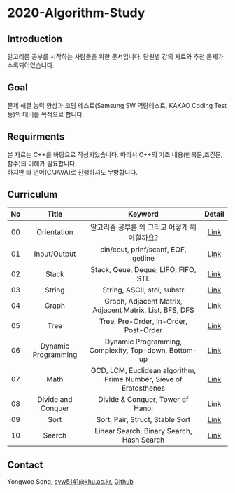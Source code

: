 # 2020-Algorithm-Study

## Introduction

알고리즘 공부를 시작하는 사람들을 위한 문서입니다. 단원별 강의 자료와 추천 문제가 수록되어있습니다.

## Goal

문제 해결 능력 향상과 코딩 테스트(Samsung SW 역량테스트, KAKAO Coding Test등)의 대비를 목적으로 합니다.

## Requirments

본 자료는 C++를 바탕으로 작성되었습니다. 따라서 C++의 기초 내용(반복문,조건문,함수)의 이해가 필요합니다.  
하지만 타 언어(C/JAVA)로 진행하셔도 무방합니다.

## Curriculum

| No  |        Title        |                              Keyword                               |                                         Detail                                         |
| :-: | :-----------------: | :----------------------------------------------------------------: | :------------------------------------------------------------------------------------: |
| 00  |     Orientation     |            알고리즘 공부를 왜 그리고 어떻게 해야할까요?            | [Link](https://github.com/Dcom-KHU/2020-Algorithm-Study/tree/master/Lecture%20Note/00) |
| 01  |    Input/Output     |                cin/cout, prinf/scanf, EOF, getline                 | [Link](https://github.com/Dcom-KHU/2020-Algorithm-Study/tree/master/Lecture%20Note/01) |
| 02  |        Stack        |                Stack, Qeue, Deque, LIFO, FIFO, STL                 | [Link](https://github.com/Dcom-KHU/2020-Algorithm-Study/tree/master/Lecture%20Note/02) |
| 03  |       String        |                    String, ASCII, stoi, substr                     | [Link](https://github.com/Dcom-KHU/2020-Algorithm-Study/tree/master/Lecture%20Note/03) |
| 04  |        Graph        |      Graph, Adjacent Matrix, Adjacent Matrix, List, BFS, DFS       | [Link](https://github.com/Dcom-KHU/2020-Algorithm-Study/tree/master/Lecture%20Note/04) |
| 05  |        Tree         |               Tree, Pre-Order, In-Order, Post-Order                | [Link](https://github.com/Dcom-KHU/2020-Algorithm-Study/tree/master/Lecture%20Note/05) |
| 06  | Dynamic Programming |        Dynamic Programming, Complexity, Top-down, Bottom-up        | [Link](https://github.com/Dcom-KHU/2020-Algorithm-Study/tree/master/Lecture%20Note/06) |
| 07  |        Math         | GCD, LCM, Euclidean algorithm, Prime Number, Sieve of Eratosthenes | [Link](https://github.com/Dcom-KHU/2020-Algorithm-Study/tree/master/Lecture%20Note/07) |
| 08  | Divide and Conquer  |                  Divide & Conquer, Tower of Hanoi                  | [Link](https://github.com/Dcom-KHU/2020-Algorithm-Study/tree/master/Lecture%20Note/08) |
| 09  |        Sort         |                  Sort, Pair, Struct, Stable Sort                   | [Link](https://github.com/Dcom-KHU/2020-Algorithm-Study/tree/master/Lecture%20Note/09) |
| 10  |       Search        |             Linear Search, Binary Search, Hash Search              | [Link](https://github.com/Dcom-KHU/2020-Algorithm-Study/tree/master/Lecture%20Note/10) |

## Contact

Yongwoo Song, syw5141@khu.ac.kr, [Github](https://github.com/FacerAin)
